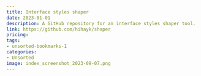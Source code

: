 ```yaml
---
title: Interface styles shaper
date: 2023-01-01
description: A GitHub repository for an interface styles shaper tool.
link: https://github.com/hihayk/shaper
pricing: 
tags: 
- unsorted-bookmarks-1 
categories: 
- Unsorted 
image: index_screenshot_2023-09-07.png
---
```

